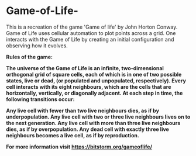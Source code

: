 # Game-of-Life-
This is a recreation of the game 'Game of life' by John Horton Conway. Game of Life uses cellular automation to plot points across a grid.  One interacts with the Game of Life by creating an initial configuration and observing how it evolves.   


<b> Rules of the game:<b>

The universe of the Game of Life is an infinite, two-dimensional orthogonal grid of square cells, each of which is in one of two possible states, live or dead, (or populated and unpopulated, respectively). Every cell interacts with its eight neighbours, which are the cells that are horizontally, vertically, or diagonally adjacent. At each step in time, the following transitions occur:

Any live cell with fewer than two live neighbours dies, as if by underpopulation.
Any live cell with two or three live neighbours lives on to the next generation.
Any live cell with more than three live neighbours dies, as if by overpopulation.
Any dead cell with exactly three live neighbours becomes a live cell, as if by reproduction.

For more information visit https://bitstorm.org/gameoflife/
